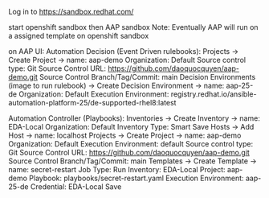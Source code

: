 Log in to https://sandbox.redhat.com/

start openshift sandbox then AAP sandbox
Note: Eventually AAP will run on a assigned template on openshift sandbox

on AAP UI:
Automation Decision (Event Driven rulebooks):
  Projects -> Create Project -> name: aap-demo
    Organization: Default
    Source control type: Git
    Source Control URL: https://github.com/daoquocquyen/aap-demo.git
    Source Control Branch/Tag/Commit: main
  Decision Environments (image to run rulebook) -> Create Decision Environment -> name: aap-25-de
    Organization: Default
    Execution Environment: registry.redhat.io/ansible-automation-platform-25/de-supported-rhel8:latest

Automation Controller (Playbooks):
    Inventories -> Create Inventory -> name: EDA-Local
        Organization: Default
        Inventory Type: Smart
        Save
        Hosts -> Add Host -> name: localhost
    Projects -> Create Project -> name: aap-demo
        Organization: Default
        Execution Environment: default
        Source control type: Git
        Source Control URL: https://github.com/daoquocquyen/aap-demo.git
        Source Control Branch/Tag/Commit: main
    Templates -> Create Template -> name: secret-restart
        Job Type: Run
        Inventory: EDA-Local
        Project: aap-demo
        Playbook: playbooks/secret-restart.yaml
        Execution Environment: aap-25-de
        Credential: EDA-Local
        Save